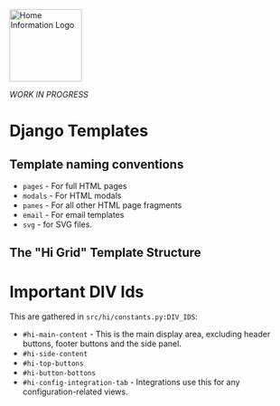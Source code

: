 <img src="../src/hi/static/img/hi-logo-w-tagline-197x96.png" alt="Home Information Logo" width="128">

_WORK IN PROGRESS_

# Django Templates

## Template naming conventions

- `pages` - For full HTML pages
- `modals` - For HTML modals
- `panes` - For all other HTML page fragments
- `email` - For email templates
- `svg` - for SVG files.

## The "Hi Grid" Template Structure

# Important DIV Ids

This are gathered in `src/hi/constants.py:DIV_IDS`:

- `#hi-main-content` - This is the main display area, excluding header buttons, footer buttons and the side panel.
- `#hi-side-content`
- `#hi-top-buttons`
- `#hi-button-bottons`
- `#hi-config-integration-tab` - Integrations use this for any configuration-related views.
